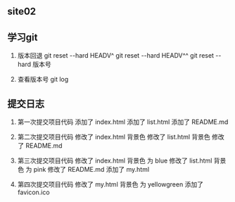 ## site02

## 学习git 
1. 版本回退
	 git reset --hard HEADV^
	 git reset --hard HEADV^^
	 git reset --hard 版本号

2. 查看版本号
	 git log




## 提交日志
1. 第一次提交项目代码
	添加了 index.html 
	添加了 list.html 
	添加了 README.md

2. 第二次提交项目代码
	修改了 index.html 背景色
	修改了 list.html  背景色
	修改了 README.md


3. 第三次提交项目代码
	修改了 index.html 背景色 为 blue
	修改了 list.html  背景色 为 pink
	修改了 README.md
	添加了 my.html


4. 第四次提交项目代码
	修改了 my.html  背景色 为 yellowgreen
	添加了 favicon.ico
